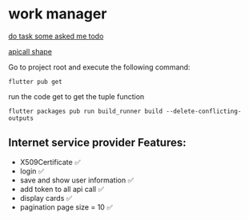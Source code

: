 # work manager 

[do task some asked me todo](https://docs.google.com/document/d/12Og_06X-_8LCf5Yr8TJ4MQOeV2KkjcJsj9OT_i3EOwQ/edit?usp=sharing)

[apicall shape](https://github.com/masreplay/work-app/tree/master/apicall)

Go to project root and execute the following command:

```
flutter pub get 
```

run the code get to get the tuple function

```
flutter packages pub run build_runner build --delete-conflicting-outputs
```

## Internet service provider Features:

* X509Certificate ✅
* login ✅
* save and show user information ✅
* add token to all api call ✅
* display cards ✅
* pagination page size = 10 ✅
